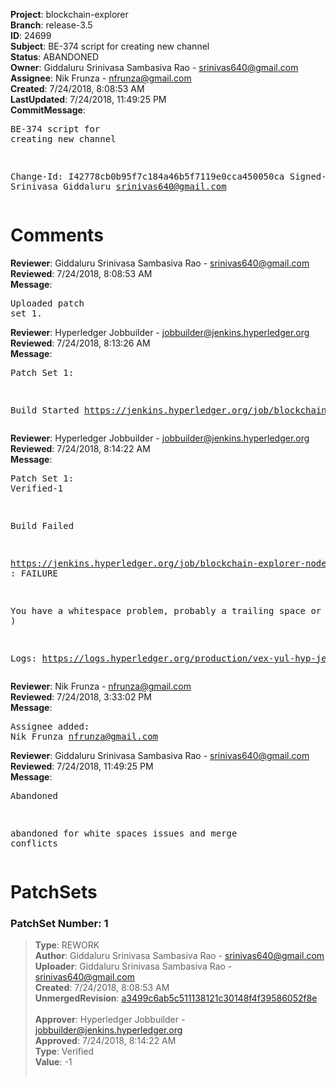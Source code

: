 <strong>Project</strong>: blockchain-explorer<br><strong>Branch</strong>: release-3.5<br><strong>ID</strong>: 24699<br><strong>Subject</strong>: BE-374  script for creating new channel<br><strong>Status</strong>: ABANDONED<br><strong>Owner</strong>: Giddaluru Srinivasa Sambasiva Rao - srinivas640@gmail.com<br><strong>Assignee</strong>: Nik Frunza - nfrunza@gmail.com<br><strong>Created</strong>: 7/24/2018, 8:08:53 AM<br><strong>LastUpdated</strong>: 7/24/2018, 11:49:25 PM<br><strong>CommitMessage</strong>:<br><pre>BE-374  script for creating new channel

Change-Id: I42778cb0b95f7c184a46b5f7119e0cca450050ca
Signed-off-by: Srinivasa Giddaluru <srinivas640@gmail.com>
</pre><h1>Comments</h1><strong>Reviewer</strong>: Giddaluru Srinivasa Sambasiva Rao - srinivas640@gmail.com<br><strong>Reviewed</strong>: 7/24/2018, 8:08:53 AM<br><strong>Message</strong>: <pre>Uploaded patch set 1.</pre><strong>Reviewer</strong>: Hyperledger Jobbuilder - jobbuilder@jenkins.hyperledger.org<br><strong>Reviewed</strong>: 7/24/2018, 8:13:26 AM<br><strong>Message</strong>: <pre>Patch Set 1:

Build Started https://jenkins.hyperledger.org/job/blockchain-explorer-node6-verify-x86_64/333/</pre><strong>Reviewer</strong>: Hyperledger Jobbuilder - jobbuilder@jenkins.hyperledger.org<br><strong>Reviewed</strong>: 7/24/2018, 8:14:22 AM<br><strong>Message</strong>: <pre>Patch Set 1: Verified-1

Build Failed 

https://jenkins.hyperledger.org/job/blockchain-explorer-node6-verify-x86_64/333/ : FAILURE

You have a whitespace problem, probably a trailing space or two. ( https://jenkins.hyperledger.org/job/blockchain-explorer-node6-verify-x86_64/333/ )

Logs: https://logs.hyperledger.org/production/vex-yul-hyp-jenkins-3/blockchain-explorer-node6-verify-x86_64/333</pre><strong>Reviewer</strong>: Nik Frunza - nfrunza@gmail.com<br><strong>Reviewed</strong>: 7/24/2018, 3:33:02 PM<br><strong>Message</strong>: <pre>Assignee added: Nik Frunza <nfrunza@gmail.com></pre><strong>Reviewer</strong>: Giddaluru Srinivasa Sambasiva Rao - srinivas640@gmail.com<br><strong>Reviewed</strong>: 7/24/2018, 11:49:25 PM<br><strong>Message</strong>: <pre>Abandoned

abandoned for white spaces issues and merge conflicts</pre><h1>PatchSets</h1><h3>PatchSet Number: 1</h3><blockquote><strong>Type</strong>: REWORK<br><strong>Author</strong>: Giddaluru Srinivasa Sambasiva Rao - srinivas640@gmail.com<br><strong>Uploader</strong>: Giddaluru Srinivasa Sambasiva Rao - srinivas640@gmail.com<br><strong>Created</strong>: 7/24/2018, 8:08:53 AM<br><strong>UnmergedRevision</strong>: [a3499c6ab5c511138121c30148f4f39586052f8e](https://github.com/hyperledger-gerrit-archive/blockchain-explorer/commit/a3499c6ab5c511138121c30148f4f39586052f8e)<br><br><strong>Approver</strong>: Hyperledger Jobbuilder - jobbuilder@jenkins.hyperledger.org<br><strong>Approved</strong>: 7/24/2018, 8:14:22 AM<br><strong>Type</strong>: Verified<br><strong>Value</strong>: -1<br><br></blockquote>